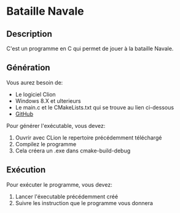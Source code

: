 # Bataille Navale

## Description
C'est un programme en C qui permet de jouer à la bataille Navale.
## Génération

Vous aurez besoin de:

- Le logiciel Clion
- Windows 8.X et ulterieurs
- Le main.c et le CMakeLists.txt qui se trouve au lien ci-dessous
- [GitHub](https://github.com/cpnvbenoit/BN-BPT-BatailleNavale)

Pour générer l'exécutable, vous devez:

1.  Ouvrir avec CLion le repertoire précédemment téléchargé
1.  Compilez le programme
1.  Cela créera un .exe dans cmake-build-debug

## Exécution
Pour exécuter le programme, vous devez:

1. Lancer l'éxecutable précédemment créé
1. Suivre les instruction que le programme vous donnera

